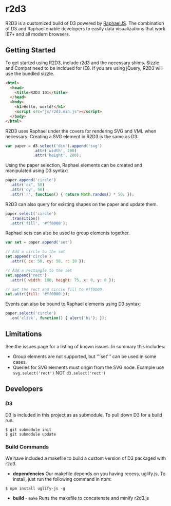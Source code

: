 r2d3
==========

R2D3 is a customized build of D3 powered by [RaphaelJS](http://raphaeljs.com/).  The combination of D3 and Raphael enable developers to easily
data visualizations that work IE7+ and all modern browsers.


Getting Started
---------------

To get started using R2D3,  include r2d3 and the necessary shims.
Sizzle and Compat need to be incldued for IE8. If you are using jQuery,
R2D3 will use the bundled sizzle.

```html
<html>
  <head>
    <title>R2D3 101</title>
  </head>
  <body>
    <h1>Hello, world!</h1>
    <script src="js/r2d3.min.js"></script>
  </body>
</html>
```

R2D3 uses Raphael under the covers for rendering SVG and VML when
necessary.  Creating a SVG element in R2D3 is the same as D3:

```javascript
var paper = d3.select('div').append('svg')
            .attr('width', 200)
            .attr('height', 200);
```

Using the paper selection,  Raphael elements can be created and
manipulated using D3 syntax:

```javascript
paper.append('circle')
  .attr('cx', 50)
  .attr('cy', 50)
  .attr('r', function() { return Math.random() * 50; });
```

R2D3 can also query for existing shapes on the paper and update them.

```javascript
paper.select('circle')
  .transition()
  .attr('fill', '#ff0000');
```

Raphael sets can also be used to group elements together.

```javascript
var set = paper.append('set')

// Add a circle to the set
set.append('circle')
  .attr({ cx: 50, cy: 50, r: 10 });

// Add a rectangle to the set
set.append('rect')
  .attr({ width: 100, height: 75, x: 0, y: 0 });

// Set the rect and circle fill to #ff0000.
set.attr({fill: '#ff0000'});
```

Events can also be bound to Raphael elements using D3 syntax:
```javascript
paper.select('circle')
  .on('click', function() { alert('hi'); });
```




Limitations
-----------

See the issues page for a listing of known issues. In summary this
includes:

 * Group elements are not supported, but '''set''' can be used in some cases.
 * Queries for SVG elements must origin from the SVG node. Example use ```svg.select('rect')``` NOT ```d3.select('rect')```


Developers
----------
### D3 ###
D3 is included in this project as as submodule. To pull down D3 for a build run:

```
$ git submodule init
$ git submodule update
```

### Build Commands ###
We have included a makefile to build a custom version of D3 packaged with r2d3. 

+ **dependencies**
Our makefile depends on you having recess, uglify.js. To install, just run the following command in npm:

```
$ npm install uglify-js -g
```

+ **build** - `make`
Runs the  makefile to concatenate and minify r2d3.js
